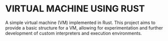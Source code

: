 # VIRTUAL MACHINE USING RUST

A simple virtual machine (VM) implemented in Rust. This project aims to provide a basic structure for a VM, allowing for experimentation and further development of custom interpreters and execution environments.
